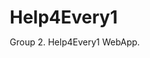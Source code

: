 # Help4Every1
Group 2. Help4Every1 WebApp.
<!DOCTYPE html>
<html>
<html lang="en">
<head>
    <meta charset="UTF-8">
    <meta name="viewport" content="width=device-width, initial-scale=1.0">
    <title>Help4Every1 - Worker Interface</title>
    <style>
        * {
            margin: 0;
            padding: 0;
            box-sizing: border-box;
            font-family: -apple-system, BlinkMacSystemFont, 'Segoe UI', Roboto, Oxygen, Ubuntu, Cantarell, 'Open Sans', 'Helvetica Neue', sans-serif;
        }

        body {
            background-color: #f2f2f2;
            color: #333;
            margin: 0 auto;
            position: relative;
        }

        .app-container {
            max-width: 1200px;
            margin: 0 auto;
            display: flex;
            flex-direction: column;
            min-height: 100vh;
        }

        /* Status bar - only visible on mobile */
        .status-bar {
            background-color: #000;
            color: white;
            padding: 5px 15px;
            display: flex;
            justify-content: space-between;
            align-items: center;
            font-size: 14px;
        }

        .header {
            display: flex;
            align-items: center;
            padding: 15px;
            background-color: white;
            border-bottom: 1px solid #e0e0e0;
            position: sticky;
            top: 0;
            z-index: 100;
        }

        .logo {
            font-weight: bold;
            font-size: 1.2rem;
            margin-right: 15px;
            color: #0066cc;
            display: none;
        }

        .back-button {
            font-size: 20px;
            margin-right: 10px;
            color: #333;
            cursor: pointer;
        }

        .search-bar {
            flex: 1;
            position: relative;
            max-width: 600px;
        }

        .search-bar input {
            width: 100%;
            padding: 10px 15px 10px 40px;
            border-radius: 20px;
            border: none;
            background-color: #f0f0f0;
            font-size: 16px;
        }

        .search-bar .search-icon {
            position: absolute;
            left: 15px;
            top: 50%;
            transform: translateY(-50%);
            color: #888;
            font-size: 18px;
        }

        .main-content {
            flex: 1;
            display: flex;
            flex-direction: column;
        }

        .location-bar {
            background-color: white;
            padding: 15px;
            display: flex;
            align-items: center;
            border-bottom: 1px solid #e0e0e0;
            cursor: pointer;
        }

        .flag {
            margin-right: 10px;
            font-size: 20px;
        }

        .location-text {
            color: #0066cc;
            font-weight: 500;
        }

        .section-title {
            font-size: 24px;
            font-weight: bold;
            margin: 20px 15px 15px;
        }

        .filter-container {
            background-color: white;
            padding: 15px;
            margin-bottom: 15px;
            display: none; /* Hidden by default */
        }

        .filter-row {
            display: flex;
            flex-wrap: wrap;
            gap: 10px;
            margin-bottom: 15px;
        }

        .filter-label {
            font-weight: bold;
            margin-bottom: 5px;
            width: 100%;
        }

        .filter-option {
            background-color: #f0f0f0;
            padding: 8px 15px;
            border-radius: 20px;
            cursor: pointer;
            transition: all 0.2s;
        }

        .filter-option:hover {
            background-color: #e0e0e0;
        }

        .filter-option.active {
            background-color: #0066cc;
            color: white;
        }

        .salary-filter {
            width: 100%;
        }

        .range-container {
            display: flex;
            align-items: center;
            gap: 10px;
        }

        .range-slider {
            flex: 1;
        }

        .range-value {
            min-width: 70px;
            text-align: right;
        }

        .filter-controls {
            display: flex;
            justify-content: flex-end;
            gap: 10px;
            margin-top: 10px;
        }

        .filter-button {
            padding: 8px 15px;
            border-radius: 5px;
            cursor: pointer;
            border: none;
        }

        .apply-filter {
            background-color: #0066cc;
            color: white;
        }

        .reset-filter {
            background-color: #f0f0f0;
        }

        .categories-header {
            display: flex;
            justify-content: space-between;
            align-items: center;
            padding: 10px 15px;
            background-color: white;
            cursor: pointer;
        }

        .categories-title {
            font-size: 18px;
            font-weight: bold;
        }

        .categories-arrow {
            font-size: 20px;
            color: #888;
        }

        .category-scroll {
            display: flex;
            overflow-x: auto;
            padding: 10px 15px 20px;
            gap: 15px;
            background-color: white;
            scrollbar-width: none;
            -ms-overflow-style: none;
        }

        .category-scroll::-webkit-scrollbar {
            display: none;
        }

        .category {
            display: flex;
            flex-direction: column;
            align-items: center;
            min-width: 80px;
            text-align: center;
            cursor: pointer;
            transition: transform 0.2s;
            padding: 5px;
            border-radius: 8px;
        }

        .category:hover {
            background-color: #f0f0f0;
            transform: translateY(-2px);
        }

        .category.active {
            background-color: #e6f0ff;
            color: #0066cc;
        }

        .category-icon {
            font-size: 24px;
            margin-bottom: 5px;
        }

        .tasks-container {
            display: flex;
            flex-direction: column;
            gap: 1px;
        }

        .task-card {
            background-color: white;
            padding: 15px;
            margin-bottom: 1px;
            border-bottom: 1px solid #e0e0e0;
            cursor: pointer;
            transition: all 0.2s;
        }

        .task-card:hover {
            background-color: #f9f9f9;
        }

        .task-header {
            display: flex;
            justify-content: space-between;
            margin-bottom: 5px;
        }

        .task-title {
            font-size: 18px;
            font-weight: bold;
        }

        .task-price {
            font-size: 18px;
            font-weight: bold;
            background-color: white;
            padding: 5px 10px;
            border-radius: 15px;
            box-shadow: 0 2px 5px rgba(0,0,0,0.1);
        }

        .task-location {
            margin-bottom: 5px;
            font-weight: 500;
        }

        .task-time {
            margin-bottom: 10px;
        }

        .task-description {
            color: #666;
            margin-bottom: 15px;
        }

        .worker-info {
            display: flex;
            align-items: center;
        }

        .worker-avatar {
            width: 40px;
            height: 40px;
            border-radius: 8px;
            background-color: #ff6347;
            color: white;
            display: flex;
            align-items: center;
            justify-content: center;
            font-weight: bold;
            margin-right: 10px;
        }

        .worker-name {
            font-weight: bold;
        }

        .worker-status {
            color: #888;
            font-size: 14px;
        }

        .bottom-nav {
            background-color: white;
            display: flex;
            justify-content: space-around;
            padding: 10px 0;
            border-top: 1px solid #e0e0e0;
            width: 100%;
            position: sticky;
            bottom: 0;
        }

        .nav-item {
            display: flex;
            flex-direction: column;
            align-items: center;
            color: #888;
            font-size: 12px;
            cursor: pointer;
            transition: all 0.2s;
            padding: 5px 10px;
            border-radius: 5px;
        }

        .nav-item:hover {
            background-color: #f0f0f0;
        }

        .nav-item.active {
            color: #0066cc;
        }

        .nav-icon {
            font-size: 24px;
            margin-bottom: 3px;
        }

        /* Modal styling */
        .modal {
            display: none;
            position: fixed;
            top: 0;
            left: 0;
            right: 0;
            bottom: 0;
            background-color: rgba(0,0,0,0.5);
            z-index: 1000;
            align-items: center;
            justify-content: center;
        }

        .modal-content {
            background-color: white;
            padding: 20px;
            border-radius: 10px;
            width: 90%;
            max-width: 800px;
            max-height: 80vh;
            overflow-y: auto;
        }

        .modal-header {
            display: flex;
            justify-content: space-between;
            align-items: center;
            margin-bottom: 15px;
            padding-bottom: 10px;
            border-bottom: 1px solid #e0e0e0;
        }

        .modal-title {
            font-size: 20px;
            font-weight: bold;
        }

        .close-modal {
            font-size: 24px;
            cursor: pointer;
        }

        .map-container {
            height: 300px;
            background-color: #e9e9e9;
            margin-bottom: 15px;
            position: relative;
            display: flex;
            align-items: center;
            justify-content: center;
            font-weight: bold;
            color: #666;
        }

        .filter-toggle {
            display: inline-flex;
            align-items: center;
            padding: 5px 10px;
            background-color: #f0f0f0;
            border-radius: 20px;
            margin-left: auto;
            cursor: pointer;
            transition: all 0.2s;
        }

        .filter-toggle:hover {
            background-color: #e0e0e0;
        }

        .filter-icon {
            margin-right: 5px;
        }

        /* Loading and no results states */
        .loading, .no-tasks {
            padding: 30px;
            text-align: center;
            color: #888;
            font-size: 16px;
            display: none;
        }

        .loading span {
            display: inline-block;
            animation: spin 1s infinite linear;
        }

        @keyframes spin {
            from { transform: rotate(0deg); }
            to { transform: rotate(360deg); }
        }

        /* Responsive design */
        @media (min-width: 768px) {
            .status-bar {
                display: none;
            }

            .logo {
                display: block;
            }

            .main-content {
                flex-direction: row;
            }

            .sidebar {
                width: 280px;
                padding: 15px;
                background-color: white;
                border-right: 1px solid #e0e0e0;
                height: calc(100vh - 60px);
                position: sticky;
                top: 60px;
                overflow-y: auto;
            }

            .filter-container {
                display: block;
                margin-bottom: 15px;
                box-shadow: none;
                border-radius: 0;
                padding: 0;
                background-color: transparent;
            }

            .tasks-section {
                flex: 1;
            }

            .category-grid {
                display: grid;
                grid-template-columns: repeat(auto-fill, minmax(100px, 1fr));
                gap: 10px;
            }

            .category-scroll {
                display: none;
            }

            .categories-container {
                margin-bottom: 20px;
            }

            .tasks-container {
                display: grid;
                grid-template-columns: repeat(auto-fill, minmax(300px, 1fr));
                gap: 15px;
                padding: 15px;
            }

            .task-card {
                margin-bottom: 0;
                border: 1px solid #e0e0e0;
                border-radius: 8px;
                height: 100%;
                display: flex;
                flex-direction: column;
            }

            .task-details {
                flex: 1;
            }

            .bottom-nav {
                position: static;
                justify-content: flex-start;
                padding: 15px;
                border-top: none;
                border-bottom: 1px solid #e0e0e0;
            }

            .nav-item {
                flex-direction: row;
                font-size: 14px;
                margin-right: 15px;
            }

            .nav-icon {
                margin-bottom: 0;
                margin-right: 5px;
            }

            .header {
                padding: 10px 20px;
            }
        }

        @media (min-width: 1024px) {
            .sidebar {
                width: 320px;
            }

            .header {
                padding: 15px 30px;
            }
        }
    </style>
</head>
<body>
    <div class="app-container">
        <!-- Status Bar (mobile only) -->
        <div class="status-bar">
            <div class="time">18:25</div>
            <div class="icons">
                <span>•</span>
                <span>📶</span>
                <span>🔋</span>
            </div>
        </div>

        <!-- Header with Search -->
        <div class="header">
            <div class="back-button">←</div>
            <div class="logo">Help4Every1</div>
            <div class="search-bar">
                <span class="search-icon">🔍</span>
                <input type="text" placeholder="Search for tasks...">
            </div>
            <div class="filter-toggle">
                <span class="filter-icon">🔍</span>
                <span>Filter</span>
            </div>
        </div>

        <div class="main-content">
            <!-- Sidebar (appears on tablets/desktops) -->
            <div class="sidebar">
                <div class="filter-container">
                    <div class="filter-label">Location</div>
                    <div class="location-selector" id="desktop-location">
                        <div class="flag">🇪🇸</div>
                        <div class="location-text">Madrid, Spain • 40km</div>
                    </div>
                    
                    <div class="filter-label" style="margin-top: 15px;">Distance</div>
                    <div class="filter-row">
                        <div class="filter-option" data-distance="5">5km</div>
                        <div class="filter-option" data-distance="10">10km</div>
                        <div class="filter-option" data-distance="20">20km</div>
                        <div class="filter-option active" data-distance="40">40km</div>
                    </div>
                    
                    <div class="filter-label" style="margin-top: 15px;">Categories</div>
                    <div class="category-grid">
                        <div class="filter-option active" data-category="all">All</div>
                        <div class="filter-option" data-category="cleaning">Cleaning</div>
                        <div class="filter-option" data-category="home">Home Services</div>
                        <div class="filter-option" data-category="groceries">Groceries</div>
                        <div class="filter-option" data-category="errands">Errands</div>
                        <div class="filter-option" data-category="food">Food & Catering</div>
                        <div class="filter-option" data-category="beauty">Beauty & Health</div>
                        <div class="filter-option" data-category="others">Others</div>
                    </div>
                    
                    <div class="filter-label" style="margin-top: 15px;">Salary Range</div>
                    <div class="salary-filter">
                        <div class="range-container">
                            <input type="range" min="5" max="100" value="5" class="range-slider" id="salary-slider">
                            <div class="range-value">€5+</div>
                        </div>
                    </div>
                </div>
            </div>

            <!-- Main Task Section -->
            <div class="tasks-section">
                <!-- Location Bar (mobile only) -->
                <div class="location-bar" id="location-selector">
                    <div class="flag">🇪🇸</div>
                    <div class="location-text">Madrid, Spain • 40km</div>
                </div>

                <!-- Mobile Filters -->
                <div class="filter-container" id="mobile-filters">
                    <div class="filter-label">Distance</div>
                    <div class="filter-row">
                        <div class="filter-option" data-distance="5">5km</div>
                        <div class="filter-option" data-distance="10">10km</div>
                        <div class="filter-option" data-distance="20">20km</div>
                        <div class="filter-option active" data-distance="40">40km</div>
                    </div>
                    
                    <div class="filter-label" style="margin-top: 15px;">Salary Range</div>
                    <div class="salary-filter">
                        <div class="range-container">
                            <input type="range" min="5" max="100" value="5" class="range-slider" id="mobile-salary-slider">
                            <div class="range-value">€5+</div>
                        </div>
                    </div>
                    
                    <div class="filter-controls">
                        <button class="filter-button reset-filter">Reset</button>
                        <button class="filter-button apply-filter">Apply</button>
                    </div>
                </div>

                <!-- Tasks Section -->
                <div class="section-title">Tasks nearby</div>

                <!-- Categories Section (mobile only) -->
                <div class="categories-header">
                    <div class="categories-title">Categories</div>
                    <div class="categories-arrow">›</div>
                </div>
                <div class="category-scroll">
                    <div class="category active" data-category="all">
                        <div class="category-icon">🔍</div>
                        <div>All</div>
                    </div>
                    <div class="category" data-category="cleaning">
                        <div class="category-icon">🧹</div>
                        <div>Cleaning</div>
                    </div>
                    <div class="category" data-category="home">
                        <div class="category-icon">🔧</div>
                        <div>Home Services</div>
                    </div>
                    <div class="category" data-category="groceries">
                        <div class="category-icon">🛒</div>
                        <div>Groceries</div>
                    </div>
                    <div class="category" data-category="errands">
                        <div class="category-icon">🏃</div>
                        <div>Errands</div>
                    </div>
                    <div class="category" data-category="food">
                        <div class="category-icon">🍔</div>
                        <div>Food & Catering</div>
                    </div>
                    <div class="category" data-category="beauty">
                        <div class="category-icon">💇</div>
                        <div>Beauty & Health</div>
                    </div>
                    <div class="category" data-category="others">
                        <div class="category-icon">📦</div>
                        <div>Others</div>
                    </div>
                </div>

                <!-- Loading State -->
                <div class="loading"><span>⏳</span> Loading tasks...</div>
                
                <!-- No Results State -->
                <div class="no-tasks">No tasks match your current filters. Try adjusting your search criteria.</div>

                <!-- Task Cards -->
                <div class="tasks-container">
                    <!-- Task 1 -->
                    <div class="task-card" data-category="others" data-price="10" data-location="Arroyomolinos" data-distance="25">
                        <div class="task-header">
                            <div class="task-title">Paseadores de Perros</div>
                            <div class="task-price">• €10</div>
                        </div>
                        <div class="task-details">
                            <div class="task-location">Arroyomolinos</div>
                            <div class="task-time">When: I am flexible</div>
                            <div class="task-description">Pasear perros</div>
                        </div>
                        <div class="worker-info">
                            <div class="worker-avatar">AE</div>
                            <div>
                                <div class="worker-name">Abderrahman El mousssaoui</div>
                                <div class="worker-status">Active 4 hours ago</div>
                            </div>
                        </div>
                    </div>

                    <!-- Task 2 -->
                    <div class="task-card" data-category="home" data-price="40" data-location="Madrid" data-distance="15">
                        <div class="task-header">
                            <div class="task-title">niñera</div>
                            <div class="task-price">• €40</div>
                        </div>
                        <div class="task-details">
                            <div class="task-location">Madrid</div>
                            <div class="task-time">When: I am flexible</div>
                            <div class="task-description">Acompañar a un niño de 11 años de 22 a 6 para que no esté solo. Niño que no da ningún tipo de problema, es solo hacerle compañía</div>
                        </div>
                        <div class="worker-info">
                            <div class="worker-avatar" style="background-image: url('/api/placeholder/36/36'); background-size: cover;"></div>
                            <div>
                                <div class="worker-name">Jorge D. Migliorisi Giordano</div>
                                <div class="worker-status">Active 2 hours ago</div>
                            </div>
                        </div>
                    </div>

                    <!-- Task 3 -->
                    <div class="task-card" data-category="cleaning" data-price="25" data-location="Madrid" data-distance="10">
                        <div class="task-header">
                            <div class="task-title">Limpieza de hogar</div>
                            <div class="task-price">• €25</div>
                        </div>
                        <div class="task-details">
                            <div class="task-location">Madrid</div>
                            <div class="task-time">When: Tomorrow, 10:00-14:00</div>
                            <div class="task-description">Limpieza general de un apartamento de 2 habitaciones. Se necesitan 4 horas aproximadamente.</div>
                        </div>
                        <div class="worker-info">
                            <div class="worker-avatar">LS</div>
                            <div>
                                <div class="worker-name">Laura Sánchez</div>
                                <div class="worker-status">Active 1 hour ago</div>
                            </div>
                        </div>
                    </div>

                    <!-- Task 4 -->
                    <div class="task-card" data-category="groceries" data-price="15" data-location="Getafe" data-distance="30">
                        <div class="task-header">
                            <div class="task-title">Compra semanal</div>
                            <div class="task-price">• €15</div>
                        </div>
                        <div class="task-details">
                            <div class="task-location">Getafe</div>
                            <div class="task-time">When: Today, 16:00-18:00</div>
                            <div class="task-description">Necesito que alguien haga la compra semanal y la entregue en mi domicilio. Lista de 20 productos aproximadamente.</div>
                        </div>
                        <div class="worker-info">
                            <div class="worker-avatar">MR</div>
                            <div>
                                <div class="worker-name">Miguel Rodríguez</div>
                                <div class="worker-status">Active 30 minutes ago</div>
                            </div>
                        </div>
                    </div>

                    <!-- Task 5 -->
                    <div class="task-card" data-category="food" data-price="45" data-location="Madrid" data-distance="5">
                        <div class="task-header">
                            <div class="task-title">Preparación de cena</div>
                            <div class="task-price">• €45</div>
                        </div>
                        <div class="task-details">
                            <div class="task-location">Madrid</div>
                            <div class="task-time">When: Friday, 18:00-21:00</div>
                            <div class="task-description">Busco a alguien que prepare una cena para 4 personas en mi casa. Menú a acordar con el chef.</div>
                        </div>
                        <div class="worker-info">
                            <div class="worker-avatar">CP</div>
                            <div>
                                <div class="worker-name">Carmen Pérez</div>
                                <div class="worker-status">Active 3 hours ago</div>
                            </div>
                        </div>
                    </div>

                    <!-- Task 6 -->
                    <div class="task-card" data-category="beauty" data-price="30" data-location="Alcorcón" data-distance="35">
                        <div class="task-header">
                            <div class="task-title">Manicura a domicilio</div>
                            <div class="task-price">• €30</div>
                        </div>
                        <div class="task-details">
                            <div class="task-location">Alcorcón</div>
                            <div class="task-time">When: Saturday, 11:00</div>
                            <div class="task-description">Busco profesional para manicura semipermanente a domicilio. Material incluido.</div>
                        </div>
                        <div class="worker-info">
                            <div class="worker-avatar">AM</div>
                            <div>
                                <div class="worker-name">Ana Martínez</div>
                                <div class="worker-status">Active 1 day ago</div>
                            </div>
                        </div>
                    </div>

                    <!-- Task 7 -->
                    <div class="task-card" data-category="errands" data-price="20" data-location="Madrid" data-distance="8">
                        <div class="task-header">
                            <div class="task-title">Recogida de paquete</div>
                            <div class="task-price">• €20</div>
                        </div>
                        <div class="task-details">
                            <div class="task-location">Madrid</div>
                            <div class="task-time">When: Today, 15:00-19:00</div>
                            <div class="task-description">Necesito que alguien recoja un paquete en oficina de correos y lo entregue en mi domicilio.</div>
                        </div>
                        <div class="worker-info">
                            <div class="worker-avatar">JL</div>
                            <div>
                                <div class="worker-name">Juan López</div>
                                <div class="worker-status">Active 5 hours ago</div>
                            </div>
                        </div>
                    </div>

                    <!-- Task 8 -->
                    <div class="task-card" data-category="home" data-price="50" data-location="Leganés" data-distance="25">
                        <div class="task-header">
                            <div class="task-title">Montaje de muebles</div>
                            <div class="task-price">• €50</div>
                        </div>
                        <div class="task-details">
                            <div class="task-location">Leganés</div>
                            <div class="task-time">When: Next Tuesday, 10:00-13:00</div>
                            <div class="task-description">Necesito ayuda para montar 3 muebles de IKEA (una cama, una estantería y un escritorio).</div>
                        </div>
                        <div class="worker-info">
                            <div class="worker-avatar">PG</div>
                            <div>
                                <div class="worker-name">Pablo García</div>
                                <div class="worker-status">Active yesterday</div>
                            </div>
                        </div>
                    </div>
                </div>
            </div>
        </div>

        <!-- Bottom Navigation -->
        <div class="bottom-nav">
            <div class="nav-item active" data-page="tasks">
                <div class="nav-icon">📋</div>
                <div>Tasks</div>
            </div>
            <div class="nav-item" data-page="map">
                <div class="nav-icon">🗺️</div>
                <div>Map</div>
            </div>
            <div class="nav-item" data-page="chat">

    <script src="workerInterface.js"></script>


  

